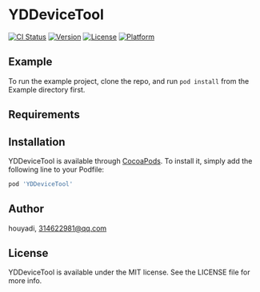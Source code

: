 # YDDeviceTool

[![CI Status](https://img.shields.io/travis/houyadi/YDDeviceTool.svg?style=flat)](https://travis-ci.org/houyadi/YDDeviceTool)
[![Version](https://img.shields.io/cocoapods/v/YDDeviceTool.svg?style=flat)](https://cocoapods.org/pods/YDDeviceTool)
[![License](https://img.shields.io/cocoapods/l/YDDeviceTool.svg?style=flat)](https://cocoapods.org/pods/YDDeviceTool)
[![Platform](https://img.shields.io/cocoapods/p/YDDeviceTool.svg?style=flat)](https://cocoapods.org/pods/YDDeviceTool)

## Example

To run the example project, clone the repo, and run `pod install` from the Example directory first.

## Requirements

## Installation

YDDeviceTool is available through [CocoaPods](https://cocoapods.org). To install
it, simply add the following line to your Podfile:

```ruby
pod 'YDDeviceTool'
```

## Author

houyadi, 314622981@qq.com

## License

YDDeviceTool is available under the MIT license. See the LICENSE file for more info.
